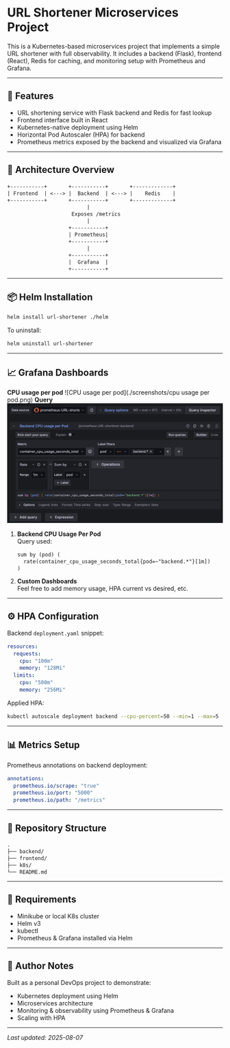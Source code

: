 # URL Shortener Microservices Project

This is a Kubernetes-based microservices project that implements a simple URL shortener with full observability. It includes a backend (Flask), frontend (React), Redis for caching, and monitoring setup with Prometheus and Grafana.

---

## 🚀 Features

- URL shortening service with Flask backend and Redis for fast lookup
- Frontend interface built in React
- Kubernetes-native deployment using Helm
- Horizontal Pod Autoscaler (HPA) for backend
- Prometheus metrics exposed by the backend and visualized via Grafana

---

## 🧱 Architecture Overview

```
+-----------+       +-----------+       +-------------+
| Frontend  | <---> |  Backend  | <---> |    Redis    |
+-----------+       +-----------+       +-------------+
                          |
                     Exposes /metrics
                          |
                    +-----------+
                    | Prometheus|
                    +-----------+
                          |
                    +-----------+
                    |  Grafana  |
                    +-----------+
```

---

## 📦 Helm Installation

```bash
helm install url-shortener ./helm
```

To uninstall:

```bash
helm uninstall url-shortener
```

---

## 📈 Grafana Dashboards

**CPU usage per pod**
![CPU usage per pod](./screenshots/cpu usage per pod.png)
**Query**
![Query](./screenshots/query.png)

1. **Backend CPU Usage Per Pod**  
   Query used:

   ```promql
   sum by (pod) (
     rate(container_cpu_usage_seconds_total{pod=~"backend.*"}[1m])
   )
   ```

2. **Custom Dashboards**  
   Feel free to add memory usage, HPA current vs desired, etc.

---

## ⚙️ HPA Configuration

Backend `deployment.yaml` snippet:

```yaml
resources:
  requests:
    cpu: "100m"
    memory: "128Mi"
  limits:
    cpu: "500m"
    memory: "256Mi"
```

Applied HPA:

```bash
kubectl autoscale deployment backend --cpu-percent=50 --min=1 --max=5
```

---

## 📊 Metrics Setup

Prometheus annotations on backend deployment:

```yaml
annotations:
  prometheus.io/scrape: "true"
  prometheus.io/port: "5000"
  prometheus.io/path: "/metrics"
```

---

## 📁 Repository Structure

```
.
├── backend/
├── frontend/
├── k8s/
└── README.md
```

---

## 📌 Requirements

- Minikube or local K8s cluster
- Helm v3
- kubectl
- Prometheus & Grafana installed via Helm

---

## 🧠 Author Notes

Built as a personal DevOps project to demonstrate:

- Kubernetes deployment using Helm
- Microservices architecture
- Monitoring & observability using Prometheus & Grafana
- Scaling with HPA

---

_Last updated: 2025-08-07_
